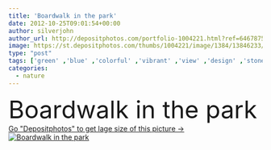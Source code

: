```yaml
---
title: 'Boardwalk in the park'
date: 2012-10-25T09:01:54+00:00
author: silverjohn
author_url: http://depositphotos.com/portfolio-1004221.html?ref=64678756
image: https://st.depositphotos.com/thumbs/1004221/image/1384/13846233/api_thumb_450.jpg?forcejpeg=true
type: "post"
tags: ['green' ,'blue' ,'colorful' ,'vibrant' ,'view' ,'design' ,'stone' ,'sky' ,'beautiful' ,'bright' ,'reflection' ,'travel' ,'summer' ,'grass' ,'sunlight' ,'park' ,'nature' ,'outdoor' ,'environment' ,'leaf' ,'water' ,'sunny' ,'natural' ,'tree' ,'cloud' ,'mountain' ,'road' ,'pond' ,'river' ,'landscape' ,'idyllic' ,'easter' ,'elements' ,'ecology' ,'fingers' ,'forest' ,'mirror' ,'way' ,'horizon' ,'mountains' ,'scenery' ,'wood' ,'rock' ,'tourism' ,'ecological' ,'in' ,'reflect' ,'landscapes' ,'lake' ,'agua' ]
categories: 
  - nature
---
```

<div aling="center">
            <font size="60"> Boardwalk in the park</font>   
</div>
<div>
    <a href='https://depositphotos.com/13846233/stock-photo-boardwalk-in-the-park.html?ref=64678756' target=_blank > Go "Depositphotos" to get lage size of this picture ->
        <img href='https://depositphotos.com/13846233/stock-photo-boardwalk-in-the-park.html?ref=64678756' src='https://st.depositphotos.com/1004221/1384/i/950/depositphotos_13846233-stock-photo-boardwalk-in-the-park.jpg?forcejpeg=true' alt='Boardwalk in the park' >
    </a>
</div>
